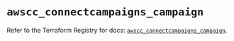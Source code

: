 # `awscc_connectcampaigns_campaign`

Refer to the Terraform Registry for docs: [`awscc_connectcampaigns_campaign`](https://registry.terraform.io/providers/hashicorp/awscc/0.70.0/docs/resources/connectcampaigns_campaign).
